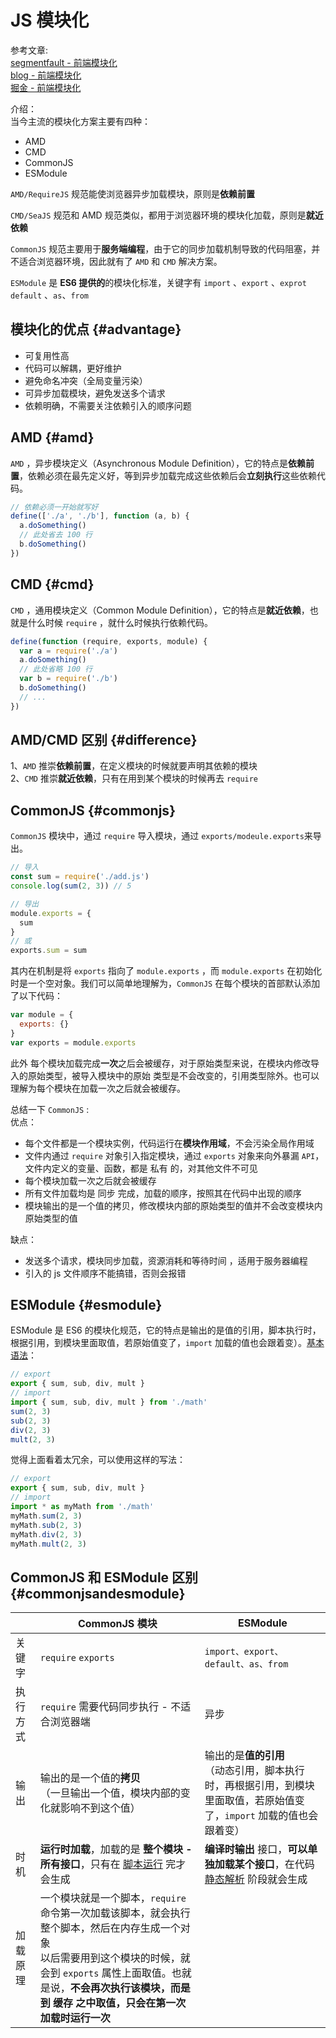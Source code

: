 # JS 模块化

参考文章:  
[segmentfault - 前端模块化](https://segmentfault.com/a/1190000017466120)  
[blog - 前端模块化](https://codingwithalice.github.io/2020/03/17/%E9%9D%A2%E8%AF%95-AMD%E5%92%8CCMD%E5%8C%BA%E5%88%AB/)  
[掘金 - 前端模块化](https://juejin.cn/post/6844903469933920263)

介绍：  
当今主流的模块化方案主要有四种：

- AMD
- CMD
- CommonJS
- ESModule

`AMD/RequireJS` 规范能使浏览器异步加载模块，原则是**依赖前置**

`CMD/SeaJS` 规范和 AMD 规范类似，都用于浏览器环境的模块化加载，原则是**就近依赖**

`CommonJS` 规范主要用于**服务端编程**，由于它的同步加载机制导致的代码阻塞，并不适合浏览器环境，因此就有了 `AMD` 和 `CMD` 解决方案。

`ESModule` 是 **ES6 提供的**的模块化标准，关键字有 `import` 、`export` 、`exprot default` 、`as`、`from`

## 模块化的优点 {#advantage}

- 可复用性高
- 代码可以解耦，更好维护
- 避免命名冲突（全局变量污染）
- 可异步加载模块，避免发送多个请求
- 依赖明确，不需要关注依赖引入的顺序问题

## AMD {#amd}

`AMD` ，异步模块定义（Asynchronous Module Definition），它的特点是**依赖前置**，依赖必须在最先定义好，等到异步加载完成这些依赖后会**立刻执行**这些依赖代码。

```js
// 依赖必须一开始就写好
define(['./a', './b'], function (a, b) {
  a.doSomething()
  // 此处省去 100 行
  b.doSomething()
})
```

## CMD {#cmd}

`CMD` ，通用模块定义（Common Module Definition），它的特点是**就近依赖**，也就是什么时候 `require` ，就什么时候执行依赖代码。

```js
define(function (require, exports, module) {
  var a = require('./a')
  a.doSomething()
  // 此处省略 100 行
  var b = require('./b')
  b.doSomething()
  // ...
})
```

## AMD/CMD 区别 {#difference}

1、`AMD` 推崇**依赖前置**，在定义模块的时候就要声明其依赖的模块  
2、`CMD` 推崇**就近依赖**，只有在用到某个模块的时候再去 `require`

## CommonJS {#commonjs}

`CommonJS` 模块中，通过 `require` 导入模块，通过 `exports/modeule.exports`来导出。

```js
// 导入
const sum = require('./add.js')
console.log(sum(2, 3)) // 5
```

```js
// 导出
module.exports = {
  sum
}
// 或
exports.sum = sum
```

其内在机制是将 `exports` 指向了 `module.exports` ，而 `module.exports` 在初始化时是一个空对象。我们可以简单地理解为，`CommonJS` 在每个模块的首部默认添加了以下代码：

```js
var module = {
  exports: {}
}
var exports = module.exports
```

此外 每个模块加载完成**一次**之后会被缓存，对于原始类型来说，在模块内修改导入的原始类型，被导入模块中的原始
类型是不会改变的，引用类型除外。也可以理解为每个模块在加载一次之后就会被缓存。

总结一下 `CommonJS` :  
优点：

- 每个文件都是一个模块实例，代码运行在**模块作用域**，不会污染全局作用域
- 文件内通过 `require` 对象引入指定模块，通过 `exports` 对象来向外暴漏 `API`，文件内定义的变量、函数，都是 私有 的，对其他文件不可见
- 每个模块加载一次之后就会被缓存
- 所有文件加载均是 同步 完成，加载的顺序，按照其在代码中出现的顺序
- 模块输出的是一个值的拷贝，修改模块内部的原始类型的值并不会改变模块内原始类型的值

缺点：

- 发送多个请求，模块同步加载，资源消耗和等待时间 ，适用于服务器编程
- 引入的 js 文件顺序不能搞错，否则会报错

## ESModule {#esmodule}

ESModule 是 ES6 的模块化规范，它的特点是输出的是值的引用，脚本执行时，根据引用，到模块里面取值，若原始值变了，`import` 加载的值也会跟着变）。[基本语法](https://zh.javascript.info/import-export)：

```js
// export
export { sum, sub, div, mult }
// import
import { sum, sub, div, mult } from './math'
sum(2, 3)
sub(2, 3)
div(2, 3)
mult(2, 3)
```

觉得上面看着太冗余，可以使用这样的写法：

```js
// export
export { sum, sub, div, mult }
// import
import * as myMath from './math'
myMath.sum(2, 3)
myMath.sub(2, 3)
myMath.div(2, 3)
myMath.mult(2, 3)
```

## CommonJS 和 ESModule 区别 {#commonjsandesmodule}

|          | CommonJS 模块                                                | ESModule                                             |
| -------- | ------------------------------------------------------------ | ------------------------------------------------------------ |
|    关键字      | `require` `exports`                                          | `import、export、default、as、from`                          |
|    执行方式      | `require` 需要代码同步执行 - 不适合浏览器端                  | 异步                                                         |
| 输出     | 输出的是一个值的**拷贝**<br />（一旦输出一个值，模块内部的变化就影响不到这个值） | 输出的是**值的引用**<br />（动态引用，脚本执行时，再根据引用，到模块里面取值，若原始值变了，`import` 加载的值也会跟着变） |
| 时机     | **运行时加载**，加载的是 **整个模块 - 所有接口**，只有在 <u>脚本运行</u> 完才会生成 | **编译时输出** 接口，**可以单独加载某个接口**，在代码 <u>静态解析</u> 阶段就会生成 |
| 加载原理 | 一个模块就是一个脚本，`require` 命令第一次加载该脚本，就会执行整个脚本，然后在内存生成一个对象<br>以后需要用到这个模块的时候，就会到 `exports` 属性上面取值。也就是说，**不会再次执行该模块，而是到 缓存 之中取值，只会在第一次加载时运行一次** |   